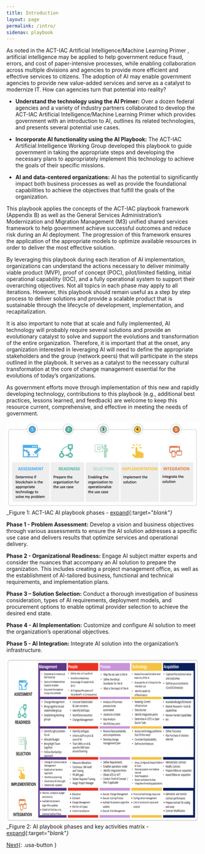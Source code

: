 ```yaml
---
title: Introduction
layout: page
permalink: /intro/
sidenav: playbook
---
```


As noted in the ACT-IAC Artificial Intelligence/Machine Learning Primer , artificial intelligence may be applied to help government reduce fraud, errors, and cost of paper-intensive processes, while enabling collaboration across multiple divisions and agencies to provide more efficient and effective services to citizens. The adoption of AI may enable government agencies to provide new value-added services and serve as a catalyst to modernize IT. How can agencies turn that potential into reality?

- **Understand the technology using the AI Primer:** Over a dozen federal agencies and a variety of industry partners collaborated to develop the ACT-IAC Artificial Intelligence/Machine Learning Primer which provides government with an introduction to AI, outlines its related technologies, and presents several potential use cases.

- **Incorporate AI functionality using the AI Playbook:** The ACT-IAC Artificial Intelligence Working Group developed this playbook to guide government in taking the appropriate steps and developing the necessary plans to appropriately implement this technology to achieve the goals of their specific missions.

- **AI and data-centered organizations:**  AI has the potential to significantly impact both business processes as well as provide the foundational capabilities to achieve the objectives that fulfill the goals of the organization.

This playbook applies the concepts of the ACT-IAC playbook framework (Appendix B) as well as the General Services Administration’s Modernization and Migration Management (M3)  unified shared services framework to help government achieve successful outcomes and reduce risk during an AI deployment. The progression of this framework ensures the application of the appropriate models to optimize available resources in order to deliver the most effective solution.

By leveraging this playbook during each iteration of AI implementation, organizations can understand the actions necessary to deliver minimally viable product (MVP), proof of concept (POC), pilot/limited fielding, initial operational capability (IOC), and a fully operational system to support their overarching objectives.  Not all topics in each phase may apply to all iterations. However, this playbook should remain useful as a step by step process to deliver solutions and provide a scalable product that is sustainable through the lifecycle of development, implementation, and recapitalization.

It is also important to note that at scale and fully implemented, AI technology will probably require several solutions and provide an evolutionary catalyst to solve and support the evolutions and transformation of the entire organization.  Therefore, it is important that at the onset, any organization interested in leveraging AI will need to define the appropriate stakeholders and the group (network peers) that will participate in the steps outlined in the playbook. It serves as a catalyst to the necessary cultural transformation at the core of change management essential for the evolutions of today’s organizations.

As government efforts move through implementation of this new and rapidly developing technology, contributions to this playbook (e.g., additional best practices, lessons learned, and feedback) are welcome to keep this resource current, comprehensive, and effective in meeting the needs of government.

![Playbook Phases](../assets/img/playbook/pb-process.png)
_Figure 1: ACT-IAC AI playbook phases - [expand](../assets/img/playbook/pb-process.png){:target="_blank"}_

**Phase 1 - Problem Assessment:**  Develop a vision and business objectives through various assessments to ensure the AI solution addresses a specific use case and delivers results that optimize services and operational delivery.

**Phase 2 - Organizational Readiness:**  Engage AI subject matter experts and consider the nuances that accompany an AI solution to prepare the organization. This includes creating a project management office, as well as the establishment of AI-tailored business, functional and technical requirements, and implementation plans.

**Phase 3 – Solution Selection:**  Conduct a thorough investigation of business consideration, types of AI requirements, deployment models, and procurement options to enable optimal provider selection to achieve the desired end state.

**Phase 4 - AI Implementation:**  Customize and configure AI solution to meet the organization’s operational objectives.

**Phase 5 - AI Integration:**  Integrate AI solution into the organization’s infrastructure.

![Playbook Phases](../assets/img/playbook/pb-keyactivities.png)
_Figure 2: AI playbook phases and key activities matrix - [expand](../assets/img/playbook/pb-keyactivities.png){:target="_blank"}_

[Next](/ai-playbook/phases/1/){: .usa-button }